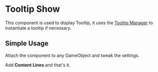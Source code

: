 # Tooltip Show
This component is used to display Tooltip, it uses the [Tooltip Manager](tooltip_manager.md) to instantiate a tooltip if necessary.

## Simple Usage
Attach the component to any GameObject and tweak the settings.

Add **Content Lines** and that's it.
